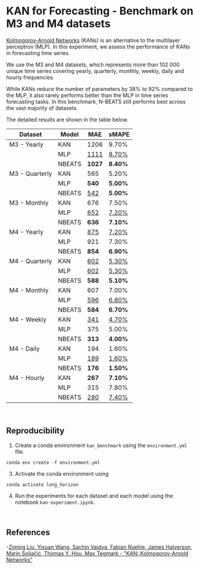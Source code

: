 # KAN for Forecasting - Benchmark on M3 and M4 datasets

[Kolmogorov-Arnold Networks](https://arxiv.org/abs/2404.19756) (KANs) is an alternative to the multilayer perceptron (MLP). In this experiment, we assess the performance of KANs in forecasting time series.

We use the M3 and M4 datasets, which represents more than 102 000 unique time series covering yearly, quarterly, monthly, weekly, daily and hourly frequencies.

While KANs reduce the number of parameters by 38% to 92% compared to the MLP, it also rarely performs better than the MLP in time series forecasting tasks. In this benchmark, N-BEATS still performs best across the vast majority of datasets.

The detailed results are shown in the table below.

| Dataset       | Model  | MAE      | sMAPE     |
|---------------|--------|----------|-----------|
| M3 - Yearly   | KAN    | 1206     | 9.70%     |
|               | MLP    | <u>1111</u>     | <u>8.70%</u>     |
|               | NBEATS | **1027** | **8.40%** |
| M3 - Quarterly| KAN    | 565      | 5.20%     |
|               | MLP    | **540**| **5.00%** |
|               | NBEATS | <u>542</u>  | **5.00%** |
| M3 - Monthly  | KAN    | 676      | 7.50%     |
|               | MLP    | <u>652</u>| <u>7.20%</u>|
|               | NBEATS | **636**  | **7.10%** |
| M4 - Yearly   | KAN    | <u>875</u>| <u>7.20%</u>|
|               | MLP    | 921      | 7.30%     |
|               | NBEATS | **854**  | **6.90%** |
| M4 - Quarterly| KAN    | <u>602</u>| <u>5.30%</u>|
|               | MLP    | <u>602</u>| <u>5.30%</u>|
|               | NBEATS | **588**  | **5.10%** |
| M4 - Monthly  | KAN    | 607| 7.00%     |
|               | MLP    | <u>596</u>      | <u>6.80%</u>|
|               | NBEATS | **584**  | **6.70%** |
| M4 - Weekly   | KAN    | <u>341</u>| <u>4.70%</u>|
|               | MLP    | 375      | 5.00%     |
|               | NBEATS | **313**  | **4.00%** |
| M4 - Daily    | KAN    | 194      | 1.60%|
|               | MLP    | <u>189</u>      | <u>1.60%</u>|
|               | NBEATS | **176**  | **1.50%** |
| M4 - Hourly   | KAN    | **267**  | **7.10%**     |
|               | MLP    | 315      | 7.80%     |
|               | NBEATS | <u>280</u>  | <u>7.40%</u> |
<br>

## Reproducibility

1. Create a conda environment `kan_benchmark` using the `environment.yml` file.
  ```shell
  conda env create -f environment.yml
  ```

3. Activate the conda environment using 
  ```shell
  conda activate long_horizon
  ```

4. Run the experiments for each dataset and each model using the notebook `kan-experiment.ipynb`.
<br>

## References
-[Ziming Liu, Yixuan Wang, Sachin Vaidya, Fabian Ruehle, James Halverson, Marin Soljačić, Thomas Y. Hou, Max Tegmark - "KAN: Kolmogorov-Arnold Networks"](https://arxiv.org/abs/2404.19756)